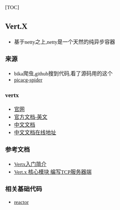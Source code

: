 <span  style="font-family: Simsun,serif; font-size: 17px; ">

[TOC]

## Vert.X

- 基于netty之上,netty是一个天然的纯异步容器

### 来源

- bika爬虫,github搜到代码,看了源码用的这个
- [picacg-spider](https://github.com/xutianyi1999/picacg-spider)

### vertx

- [官网](https://vertx.io/)
- [官方文档-英文](https://vertx.io/docs/)
- [中文文档](http://vertxchina.github.io/vertx-translation-chinese/)
- [中文文档在线地址](https://vertxchina.github.io/vertx-translation-chinese/)

### 参考文档

- [Vertx入门简介](https://blog.csdn.net/u014386444/article/details/120994722)
- [Vert.x 核心模块 编写TCP服务器端](https://blog.csdn.net/JflyDragon/article/details/52522927)

### 相关基础代码

- [reactor](https://www.cnblogs.com/flydean/p/13946939.html)

</span>